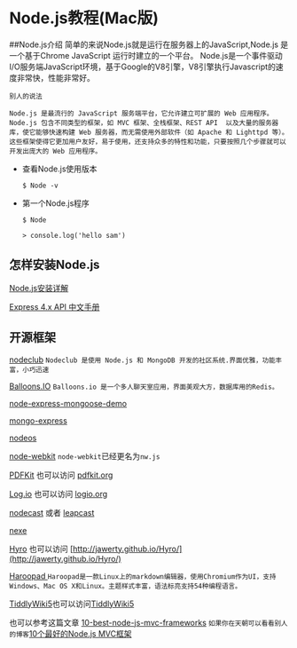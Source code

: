 # Node.js教程(Mac版)
##Node.js介绍 
	简单的来说Node.js就是运行在服务器上的JavaScript,Node.js 是一个基于Chrome JavaScript 运行时建立的一个平台。
	Node.js是一个事件驱动I/O服务端JavaScript环境，基于Google的V8引擎，V8引擎执行Javascript的速度非常快，性能非常好。
	
`别人的说法`
	
	Node.js 是最流行的 JavaScript 服务端平台，它允许建立可扩展的 Web 应用程序。
	Node.js 包含不同类型的框架，如 MVC 框架、全栈框架、REST API  以及大量的服务器库，使它能够快速构建 Web 服务器，而无需使用外部软件（如 Apache 和 Lighttpd 等）。
	这些框架使得它更加用户友好，易于使用，还支持众多的特性和功能，只要按照几个步骤就可以开发出庞大的 Web 应用程序。


*	查看Node.js使用版本
		
		$ Node -v
		
*	第一个Node.js程序
		
		$ Node
		
		> console.log('hello sam')
		
## 怎样安装Node.js

[Node.js安装详解](http://www.runoob.com/nodejs/nodejs-install-setup.html)

[Express 4.x API 中文手册](http://www.expressjs.com.cn/4x/api.html)

## 开源框架

[nodeclub](https://github.com/cnodejs/nodeclub) `Nodeclub 是使用 Node.js 和 MongoDB 开发的社区系统.界面优雅，功能丰富，小巧迅速`

[Balloons.IO](https://github.com/rickyrauch/Balloons.IO) `Balloons.io 是一个多人聊天室应用，界面美观大方，数据库用的Redis。`

[node-express-mongoose-demo](https://github.com/madhums/node-express-mongoose-demo)

[mongo-express](https://github.com/mongo-express/mongo-express)

[nodeos](https://github.com/nodeos/nodeos)

[node-webkit](https://github.com/nwjs/nw.js)   `node-webkit`已经更名为`nw.js`

[PDFKit](https://github.com/devongovett/pdfkit) 也可以访问 [pdfkit.org](http://pdfkit.org/)

[Log.io](https://github.com/NarrativeScience/Log.io) 也可以访问 [logio.org](http://logio.org/)

[nodecast](https://github.com/mauimauer/nodecast) 或者 [leapcast](https://github.com/dz0ny/leapcast)

[nexe](https://github.com/jaredallard/nexe)

[Hyro](https://github.com/jawerty/Hyro) 也可以访问 [http://jawerty.github.io/Hyro/](http://jawerty.github.io/Hyro/)

[Haroopad ](http://pad.haroopress.com/)  `Haroopad是一款Linux上的markdown编辑器，使用Chromium作为UI，支持Windows、Mac OS X和Linux。主题样式丰富，语法标亮支持54种编程语言。`

[TiddlyWiki5](https://github.com/Jermolene/TiddlyWiki5)也可以访问[TiddlyWiki5 ](http://tiddlywiki.com/) 


也可以参考这篇文章 [10-best-node-js-mvc-frameworks](http://devzum.com/2014/02/10-best-node-js-mvc-frameworks-for-javascript-developers/) `如果你在天朝可以看看别人的博客`[10个最好的Node.js MVC框架](http://www.cnblogs.com/lhb25/p/10-best-node-js-mvc-frameworks.html)









